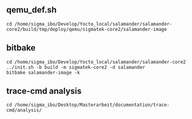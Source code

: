 ## qemu_def.sh
```
cd /home/sigma_ibo/Develop/Yocto_local/salamander/salamander-core2/build/tmp/deploy/qemu/sigmatek-core2/salamander-image
```

## bitbake
```
cd /home/sigma_ibo/Develop/Yocto_local/salamander/salamander-core2
../init.sh -b build -m sigmatek-core2 -d salamander
bitbake salamander-image -k
```

## trace-cmd analysis
```
cd /home/sigma_ibo/Desktop/Masterarbeit/documentation/trace-cmd/analysis/
```